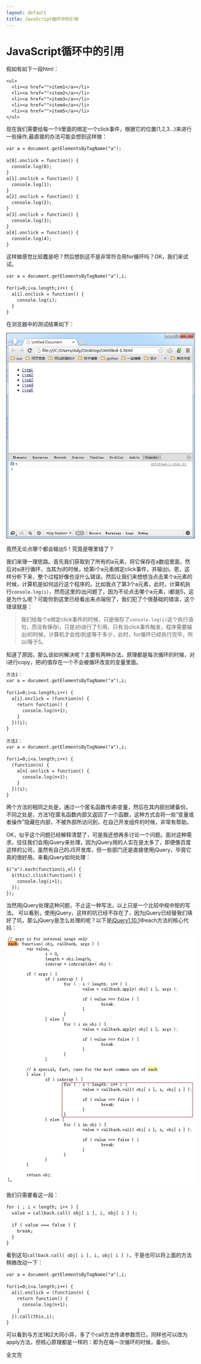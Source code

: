 ```yaml
---
layout: default
title: JavaScript循环中的引用
---
```

# JavaScript循环中的引用

假如有如下一段html：

    <ul>
      <li><a href="">item1</a></li>
      <li><a href="">item2</a></li>
      <li><a href="">item3</a></li>
      <li><a href="">item4</a></li>
      <li><a href="">item5</a></li>
    </ul>

现在我们需要给每一个li里面的绑定一个click事件，根据它的位置(1,2,3...)来进行一些操作,最直接的办法可能会想到这样做：

    var a = document.getElementsByTagName("a");

    a[0].onclick = function() {
      console.log(0);
    }
    a[1].onclick = function() {
      console.log(1);
    }
    a[2].onclick = function() {
      console.log(2);
    }
    a[3].onclick = function() {
      console.log(3);
    }
    a[4].onclick = function() {
      console.log(4);
    }

这样做感觉比较蠢是吧？然后想到这不是非常符合用for循环吗？OK，我们来试试。

    var a = document.getElementsByTagName("a"),i;

    for(i=0;i<a.length;i++) {
      a[i].onclick = function() {
        console.log(i);
      }
    }

在浏览器中的测试结果如下：

![](/images/js_s_1.jpg)

竟然无论点哪个都会输出5！究竟是哪里错了？

我们来理一理思路。首先我们获取到了所有的a元素，将它保存在a数组里面，然后对a进行循环，当其为i的时候，给第i个a元素绑定click事件，并输出i。恩，这样分析下来，整个过程好像也没什么错误。然后让我们来想想当点击某个a元素的时候，计算机是如何运行这个程序的。比如我点了第3个a元素，此时，计算机执行`console.log(i)`，然而这里的i出问题了，因为不论点击哪个a元素，i都是5，这是为什么呢？可能你到这里已经看出来点端倪了，我们犯了个很基础的错误，这个错误就是：

> 我们给每个a绑定click事件的时候，只是保存了`console.log(i)`这个执行语句，而没有保存i，只是对i进行了引用，只有当click事件触发，程序需要输出i的时候，计算机才会找i到底等于多少，此时，for循环已经执行完毕，所以i等于5。

知道了原因，那么该如何解决呢？主要有两种办法，原理都是每次循环的时候，对i进行copy，把i的值存在一个不会被循环改变的变量里面。

    方法1：
    var a = document.getElementsByTagName("a"),i;

    for(i=0;i<a.length;i++) {
      a[i].onclick = (function(n) {
        return function() {
          console.log(n+1);
        }
      })(i);
    }

    方法2：
    var a = document.getElementsByTagName("a"),i;

    for(i=0;i<a.length;i++) {
      (function(n) {
        a[n].onclick = function() {
          console.log(n+1);
        }
      })(i);
    }

两个方法的相同之处是，通过一个匿名函数传递i变量，然后在其内部创建备份。
不同之处是，方法1在匿名函数内部又返回了一个函数，这种方式会将一些“变量或者操作”隐藏在内部，不被外部所访问到，在自己开发组件的时候，非常有帮助。

OK，似乎这个问题已经解释清楚了，可是我还想再多讨论一个问题。面对这种需求，往往我们会用jQuery来处理，因为jQuery用的人实在是太多了，即便像百度这样的公司，虽然有自己的JS开发库，但一些部门还是直接使用jQuery，毕竟它真的很好用。来看jQuery如何处理：

    $("a").each(function(i,el) {
      $(this).click(function() {
        console.log(i+1); 
      });
    });

当然用jQuery处理这种问题，不止这一种写法，以上只是一个比较中规中矩的写法。
可以看到，使用jQuery，这样的坑已经不存在了，因为jQuery已经替我们填好了坑，那么jQuery是怎么处理的呢？以下是[jQuery1.10.1](http://code.jquery.com/jquery-1.10.1.js)中each方法的核心代码：
    
![](/images/jquery_each.jpg)
    
我们只需要看这一段：

    for ( ; i < length; i++ ) {
      value = callback.call( obj[ i ], i, obj[ i ] );

      if ( value === false ) {
        break;
      }
    }

看到这句`callback.call( obj[ i ], i, obj[ i ] )`，于是也可以将上面的方法稍微改动一下：

    var a = document.getElementsByTagName("a"),i;

    for(i=0;i<a.length;i++) {
      a[i].onclick = (function(n) {
        return function() {
          console.log(n+1);  
        }
      }).call(this,i);
    }

可以看到与方法1和2大同小异，多了个call方法传递参数而已，同样也可以改为apply方法，但核心原理都是一样的：即为在每一次循环的时候，备份i。

全文完